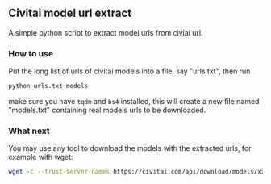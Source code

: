 

## Civitai model url extract

A simple python script to extract model urls from civiai url.

### How to use

Put the long list of urls of civitai models into a file, say "urls.txt", then run

```python
python urls.txt models
```

make sure you have `tqdm` and `bs4` installed, this will create a new file named "models.txt" containing real models urls to be downloaded.

### What next

You may use any tool to download the models with the extracted urls, for example with wget:


```bash
wget -c --trust-server-names https://civitai.com/api/download/models/xxxxx
```

